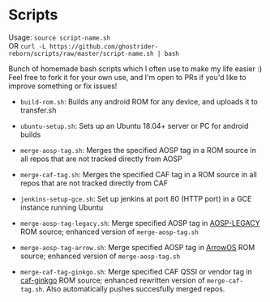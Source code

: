 Scripts
=========

Usage: `source script-name.sh`  
OR `curl -L https://github.com/ghostrider-reborn/scripts/raw/master/script-name.sh | bash`

Bunch of homemade bash scripts which I often use to make my life easier :)  
Feel free to fork it for your own use, and I'm open to PRs if you'd like to improve something or fix issues!

* `build-rom.sh`: Builds any android ROM for any device, and uploads it to transfer.sh

* `ubuntu-setup.sh`: Sets up an Ubuntu 18.04+ server or PC for android builds

* `merge-aosp-tag.sh`: Merges the specified AOSP tag in a ROM source in all repos that are not tracked directly from AOSP

* `merge-caf-tag.sh`: Merges the specified CAF tag in a ROM source in all repos that are not tracked directly from CAF

* `jenkins-setup-gce.sh`: Set up jenkins at port 80 (HTTP port) in a GCE instance running Ubuntu

* `merge-aosp-tag-legacy.sh`: Merge specified AOSP tag in [AOSP-LEGACY](https://github.com/AOSP-LEGACY) ROM source; enhanced version of `merge-aosp-tag.sh`

* `merge-aosp-tag-arrow.sh`: Merge specified AOSP tag in [ArrowOS](https://github.com/ArrowOS) ROM source; enhanced version of `merge-aosp-tag.sh`

* `merge-caf-tag-ginkgo.sh`: Merge specified CAF QSSI or vendor tag in [caf-ginkgo](https://github.com/caf-ginkgo) ROM source; enhanced rewritten version of `merge-caf-tag.sh`. Also automatically pushes succesfully merged repos.
